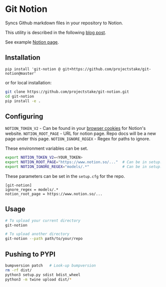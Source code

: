 # Git Notion

Syncs Github markdown files in your repository to Notion.

This utility is described in the following [blog post](https://www.swiftlane.com/blog/syncing-docs-from-code-repositories-to-notion/).

See example [Notion page](https://www.notion.so/git_notion-195c08d3d14140eb9a35ac00f9a0f078).

## Installation

```
pip install 'git-notion @ git+https://github.com/projectstake/git-notion@master'
```

or for local installation:

```bash
git clone https://github.com/projectstake/git-notion.git
cd git-notion
pip install -e .
```

## Configuring

`NOTION_TOKEN_V2` - Can be found in your [browser cookies](https://www.redgregory.com/notion/2020/6/15/9zuzav95gwzwewdu1dspweqbv481s5) for Notion's website.
`NOTION_ROOT_PAGE` - URL for notion page. Repo docs will be a new page under this page.
`NOTION_IGNORE_REGEX` - Regex for paths to ignore.

These environment variables can be set.

```bash
export NOTION_TOKEN_V2=<YOUR_TOKEN>
export NOTION_ROOT_PAGE="https://www.notion.so/..."  # Can be in setup.cfg as well
export NOTION_IGNORE_REGEX="models/.*"               # Can be in setup.cfg as well
```

These parameters can be set in the `setup.cfg` for the repo.

```
[git-notion]
ignore_regex = models/.*
notion_root_page = https://www.notion.so/...
```

## Usage

```bash
# To upload your current directory
git-notion

# To upload another directory
git-notion --path path/to/your/repo
```

## Pushing to PYPI

```bash
bumpversion patch   # Look-up bumpversion
rm -rf dist/
python3 setup.py sdist bdist_wheel
python3 -m twine upload dist/*
```
